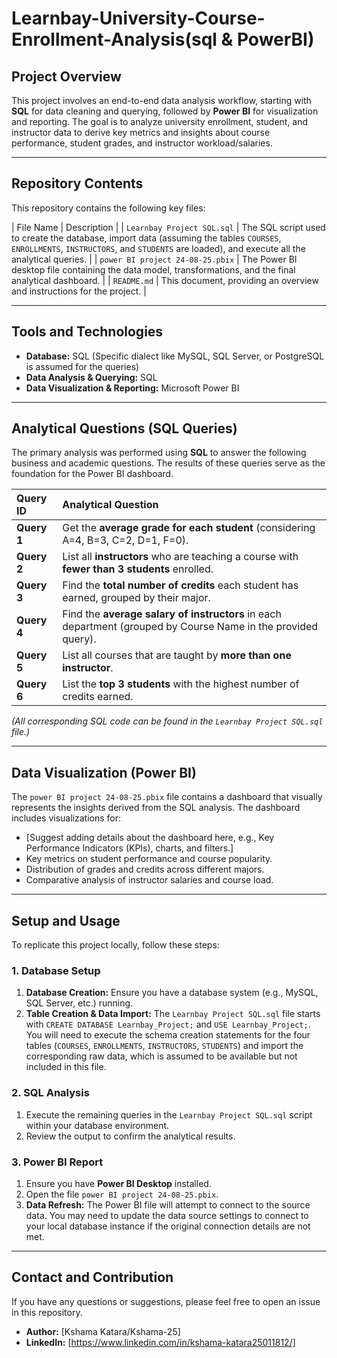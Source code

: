 # Learnbay-University-Course-Enrollment-Analysis(sql & PowerBI) 

##  Project Overview

This project involves an end-to-end data analysis workflow, starting with **SQL** for data cleaning and querying, followed by **Power BI** for visualization and reporting. The goal is to analyze university enrollment, student, and instructor data to derive key metrics and insights about course performance, student grades, and instructor workload/salaries.

---

## Repository Contents

This repository contains the following key files:

| File Name | Description |
| `Learnbay Project SQL.sql` | The SQL script used to create the database, import data (assuming the tables `COURSES`, `ENROLLMENTS`, `INSTRUCTORS`, and `STUDENTS` are loaded), and execute all the analytical queries. |
| `power BI project 24-08-25.pbix` | The Power BI desktop file containing the data model, transformations, and the final analytical dashboard. |
| `README.md` | This document, providing an overview and instructions for the project. |

---

##  Tools and Technologies

* **Database:** SQL (Specific dialect like MySQL, SQL Server, or PostgreSQL is assumed for the queries)
* **Data Analysis & Querying:** SQL
* **Data Visualization & Reporting:** Microsoft Power BI

---

##  Analytical Questions (SQL Queries)

The primary analysis was performed using **SQL** to answer the following business and academic questions. The results of these queries serve as the foundation for the Power BI dashboard.

| Query ID | Analytical Question |
| :--- | :--- |
| **Query 1** | Get the **average grade for each student** (considering A=4, B=3, C=2, D=1, F=0). |
| **Query 2** | List all **instructors** who are teaching a course with **fewer than 3 students** enrolled. |
| **Query 3** | Find the **total number of credits** each student has earned, grouped by their major. |
| **Query 4** | Find the **average salary of instructors** in each department (grouped by Course Name in the provided query). |
| **Query 5** | List all courses that are taught by **more than one instructor**. |
| **Query 6** | List the **top 3 students** with the highest number of credits earned. |

*(All corresponding SQL code can be found in the `Learnbay Project SQL.sql` file.)*

---

## Data Visualization (Power BI)

The `power BI project 24-08-25.pbix` file contains a dashboard that visually represents the insights derived from the SQL analysis. The dashboard includes visualizations for:
* [Suggest adding details about the dashboard here, e.g., Key Performance Indicators (KPIs), charts, and filters.]
* Key metrics on student performance and course popularity.
* Distribution of grades and credits across different majors.
* Comparative analysis of instructor salaries and course load.

---

## Setup and Usage

To replicate this project locally, follow these steps:

### 1. Database Setup

1.  **Database Creation:** Ensure you have a database system (e.g., MySQL, SQL Server, etc.) running.
2.  **Table Creation & Data Import:** The `Learnbay Project SQL.sql` file starts with `CREATE DATABASE Learnbay_Project;` and `USE Learnbay_Project;`. You will need to execute the schema creation statements for the four tables (`COURSES`, `ENROLLMENTS`, `INSTRUCTORS`, `STUDENTS`) and import the corresponding raw data, which is assumed to be available but not included in this file.

### 2. SQL Analysis

1.  Execute the remaining queries in the `Learnbay Project SQL.sql` script within your database environment.
2.  Review the output to confirm the analytical results.

### 3. Power BI Report

1.  Ensure you have **Power BI Desktop** installed.
2.  Open the file `power BI project 24-08-25.pbix`.
3.  **Data Refresh:** The Power BI file will attempt to connect to the source data. You may need to update the data source settings to connect to your local database instance if the original connection details are not met.

---

##  Contact and Contribution

If you have any questions or suggestions, please feel free to open an issue in this repository.

* **Author:** [Kshama Katara/Kshama-25]
* **LinkedIn:** [https://www.linkedin.com/in/kshama-katara25011812/]
